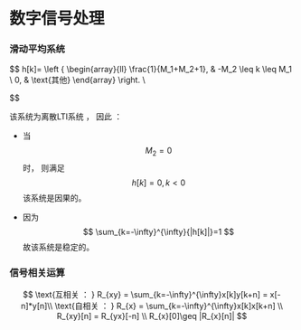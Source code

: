 # 数字信号处理

### 滑动平均系统

$$
h[k]= \left \{
	\begin{array}{ll}
		\frac{1}{M_1+M_2+1}, & -M_2 \leq k \leq M_1 \\
		0, & \text{其他}
	\end{array}
\right. \\
$$

该系统为离散LTI系统 ， 因此 ： 

- 当
  $$
  M_2 = 0
  $$
  时， 则满足
  $$
  h[k]=0, k<0
  $$
  该系统是因果的。

  

- 因为 
  $$
  \sum_{k=-\infty}^{\infty}{|h[k]|}=1
  $$
  故该系统是稳定的。

### 信号相关运算

$$
\text{互相关  ： } R_{xy} = \sum_{k=-\infty}^{\infty}x[k]y[k+n]  =  x[-n]*y[n]\\
\text{自相关  ： } R_{x} = \sum_{k=-\infty}^{\infty}x[k]x[k+n] \\
R_{xy}[n] = R_{yx}[-n] \\
R_{x}[0]\geq |R_{x}[n]|
$$

